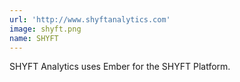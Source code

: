 ```yaml
---
url: 'http://www.shyftanalytics.com'
image: shyft.png
name: SHYFT
---
```

SHYFT Analytics uses Ember for the SHYFT Platform.